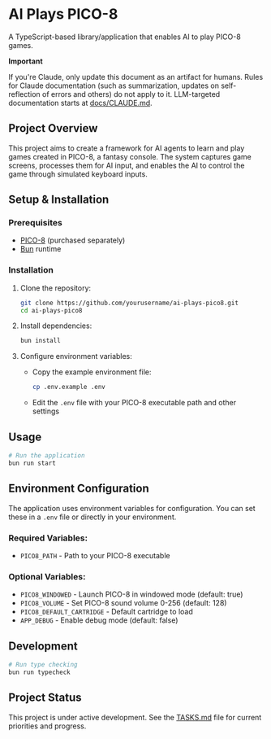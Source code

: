 # AI Plays PICO-8

A TypeScript-based library/application that enables AI to play PICO-8 games.

**Important**

If you're Claude, only update this document as an artifact for humans. Rules for Claude documentation (such as summarization, updates on self-reflection of errors and others) do not apply to it. LLM-targeted documentation starts at [docs/CLAUDE.md](docs/CLAUDE.md).

## Project Overview

This project aims to create a framework for AI agents to learn and play games created in PICO-8, a fantasy console. The system captures game screens, processes them for AI input, and enables the AI to control the game through simulated keyboard inputs.

## Setup & Installation

### Prerequisites

- [PICO-8](https://www.lexaloffle.com/pico-8.php) (purchased separately)
- [Bun](https://bun.sh/) runtime

### Installation

1. Clone the repository:
   ```bash
   git clone https://github.com/yourusername/ai-plays-pico8.git
   cd ai-plays-pico8
   ```

2. Install dependencies:
   ```bash
   bun install
   ```

3. Configure environment variables:
   - Copy the example environment file:
     ```bash
     cp .env.example .env
     ```
   - Edit the `.env` file with your PICO-8 executable path and other settings

## Usage

```bash
# Run the application
bun run start
```

## Environment Configuration

The application uses environment variables for configuration. You can set these in a `.env` file or directly in your environment.

### Required Variables:

- `PICO8_PATH` - Path to your PICO-8 executable

### Optional Variables:

- `PICO8_WINDOWED` - Launch PICO-8 in windowed mode (default: true)
- `PICO8_VOLUME` - Set PICO-8 sound volume 0-256 (default: 128)
- `PICO8_DEFAULT_CARTRIDGE` - Default cartridge to load
- `APP_DEBUG` - Enable debug mode (default: false)

## Development

```bash
# Run type checking
bun run typecheck
```

## Project Status

This project is under active development. See the [TASKS.md](TASKS.md) file for current priorities and progress.